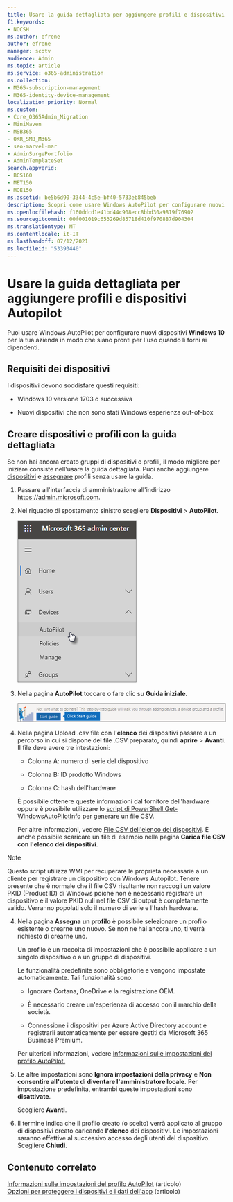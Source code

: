 ```yaml
---
title: Usare la guida dettagliata per aggiungere profili e dispositivi Autopilot
f1.keywords:
- NOCSH
ms.author: efrene
author: efrene
manager: scotv
audience: Admin
ms.topic: article
ms.service: o365-administration
ms.collection:
- M365-subscription-management
- M365-identity-device-management
localization_priority: Normal
ms.custom:
- Core_O365Admin_Migration
- MiniMaven
- MSB365
- OKR_SMB_M365
- seo-marvel-mar
- AdminSurgePortfolio
- AdminTemplateSet
search.appverid:
- BCS160
- MET150
- MOE150
ms.assetid: be5b6d90-3344-4c5e-bf40-5733eb845beb
description: Scopri come usare Windows AutoPilot per configurare nuovi dispositivi Windows 10 per la tua azienda in modo che siano pronti per l'uso da parte dei dipendenti.
ms.openlocfilehash: f160ddcd1e41bd44c908ecc8bbd30a9819f76902
ms.sourcegitcommit: 00f001019c653269d85718d410f970887d904304
ms.translationtype: MT
ms.contentlocale: it-IT
ms.lasthandoff: 07/12/2021
ms.locfileid: "53393440"
---
```

# <a name="use-the-step-by-step-guide-to-add-autopilot-devices-and-profile"></a>Usare la guida dettagliata per aggiungere profili e dispositivi Autopilot

Puoi usare Windows AutoPilot per configurare nuovi dispositivi **Windows 10** per la tua azienda in modo che siano pronti per l'uso quando li forni ai dipendenti.
  
## <a name="device-requirements"></a>Requisiti dei dispositivi

I dispositivi devono soddisfare questi requisiti:
  
- Windows 10 versione 1703 o successiva
    
- Nuovi dispositivi che non sono stati Windows'esperienza out-of-box
    
## <a name="use-the-setup-guide-to-create-devices-and-profiles"></a>Creare dispositivi e profili con la guida dettagliata

Se non hai ancora creato gruppi di dispositivi o profili, il modo migliore per iniziare consiste nell'usare la guida dettagliata. Puoi anche aggiungere [dispositivi](create-and-edit-autopilot-devices.md) e [assegnare](create-and-edit-autopilot-profiles.md) profili senza usare la guida. 
  
1. Passare all'interfaccia di amministrazione all'indirizzo <a href="https://go.microsoft.com/fwlink/p/?linkid=837890" target="_blank">https://admin.microsoft.com</a>.

2. Nel riquadro di spostamento sinistro scegliere **Dispositivi** \> **AutoPilot.**

    ![Nell'interfaccia di amministrazione scegli i dispositivi e quindi AutoPilot.](../media/AutoPilot.png)
  
2. Nella pagina **AutoPilot** toccare o fare clic su **Guida iniziale.**
    
    ![Click Start guide for step-by-step instructions for Autopilot.](../media/31662655-d1e6-437d-87ea-c0dec5da56f7.png)
  
3. Nella pagina Upload .csv file con **l'elenco** dei dispositivi passare a un percorso in cui si dispone del file .CSV preparato, quindi **aprire** \> **Avanti**. Il file deve avere tre intestazioni:
    
    - Colonna A: numero di serie del dispositivo
    
    - Colonna B: ID prodotto Windows
    
    - Colonna C: hash dell'hardware
    
    È possibile ottenere queste informazioni dal fornitore dell'hardware oppure è possibile utilizzare lo [script di PowerShell Get-WindowsAutoPilotInfo](https://www.powershellgallery.com/packages/Get-WindowsAutoPilotInfo) per generare un file CSV. 
    
    Per altre informazioni, vedere [File CSV dell'elenco dei dispositivi](../admin/misc/device-list.md). È anche possibile scaricare un file di esempio nella pagina **Carica file CSV con l'elenco dei dispositivi**. 
    
> [!NOTE]
> Questo script utilizza WMI per recuperare le proprietà necessarie a un cliente per registrare un dispositivo con Windows Autopilot. Tenere presente che è normale che il file CSV risultante non raccogli un valore PKID (Product ID) di Windows poiché non è necessario registrare un dispositivo e il valore PKID null nel file CSV di output è completamente valido. Verranno popolati solo il numero di serie e l'hash hardware.
    
4. Nella pagina **Assegna un profilo** è possibile selezionare un profilo esistente o crearne uno nuovo. Se non ne hai ancora uno, ti verrà richiesto di crearne uno. 
    
    Un profilo è un raccolta di impostazioni che è possibile applicare a un singolo dispositivo o a un gruppo di dispositivi.
    
    Le funzionalità predefinite sono obbligatorie e vengono impostate automaticamente. Tali funzionalità sono:
    
    - Ignorare Cortana, OneDrive e la registrazione OEM.
    
    - È necessario creare un'esperienza di accesso con il marchio della società.
    
    - Connessione i dispositivi per Azure Active Directory account e registrarli automaticamente per essere gestiti da Microsoft 365 Business Premium.
    
    Per ulteriori informazioni, vedere [Informazioni sulle impostazioni del profilo AutoPilot.](autopilot-profile-settings.md) 
    
5. Le altre impostazioni sono **Ignora impostazioni della privacy** e **Non consentire all'utente di diventare l'amministratore locale**. Per impostazione predefinita, entrambi queste impostazioni sono **disattivate**. 
    
    Scegliere **Avanti**.
    
6. Il termine indica che il profilo creato (o scelto) verrà applicato al gruppo di dispositivi creato caricando **l'elenco** dei dispositivi. Le impostazioni saranno effettive al successivo accesso degli utenti del dispositivo. Scegliere **Chiudi**.

## <a name="related-content"></a>Contenuto correlato

[Informazioni sulle impostazioni del profilo AutoPilot](autopilot-profile-settings.md) (articolo)\
[Opzioni per proteggere i dispositivi e i dati dell'app](../admin/devices/choose-device-security.md) (articolo)
